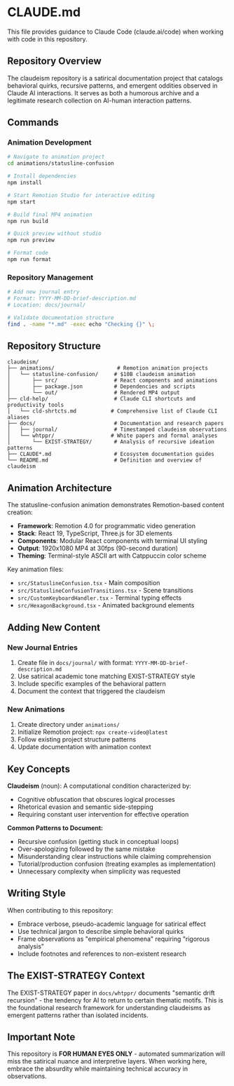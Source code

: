 # CLAUDE.md

This file provides guidance to Claude Code (claude.ai/code) when working with code in this repository.

## Repository Overview

The claudeism repository is a satirical documentation project that catalogs behavioral quirks, recursive patterns, and emergent oddities observed in Claude AI interactions. It serves as both a humorous archive and a legitimate research collection on AI-human interaction patterns.

## Commands

### Animation Development
```bash
# Navigate to animation project
cd animations/statusline-confusion

# Install dependencies
npm install

# Start Remotion Studio for interactive editing
npm start

# Build final MP4 animation
npm run build

# Quick preview without studio
npm run preview

# Format code
npm run format
```

### Repository Management
```bash
# Add new journal entry
# Format: YYYY-MM-DD-brief-description.md
# Location: docs/journal/

# Validate documentation structure
find . -name "*.md" -exec echo "Checking {}" \;
```

## Repository Structure

```
claudeism/
├── animations/                    # Remotion animation projects
│   └── statusline-confusion/     # $10B claudeism animation
│       ├── src/                  # React components and animations
│       ├── package.json          # Dependencies and scripts
│       └── out/                  # Rendered MP4 output
├── cld-help/                     # Claude CLI shortcuts and productivity tools
│   └── cld-shrtcts.md           # Comprehensive list of Claude CLI aliases
├── docs/                         # Documentation and research papers
│   ├── journal/                  # Timestamped claudeism observations
│   └── whtppr/                  # White papers and formal analyses
│       └── EXIST-STRATEGY/       # Analysis of recursive ideation patterns
├── CLAUDE*.md                    # Ecosystem documentation guides
└── README.md                     # Definition and overview of claudeism
```

## Animation Architecture

The statusline-confusion animation demonstrates Remotion-based content creation:

- **Framework**: Remotion 4.0 for programmatic video generation
- **Stack**: React 19, TypeScript, Three.js for 3D elements
- **Components**: Modular React components with terminal UI styling
- **Output**: 1920x1080 MP4 at 30fps (90-second duration)
- **Theming**: Terminal-style ASCII art with Catppuccin color scheme

Key animation files:
- `src/StatuslineConfusion.tsx` - Main composition
- `src/StatuslineConfusionTransitions.tsx` - Scene transitions
- `src/CustomKeyboardHandler.tsx` - Terminal typing effects
- `src/HexagonBackground.tsx` - Animated background elements

## Adding New Content

### New Journal Entries
1. Create file in `docs/journal/` with format: `YYYY-MM-DD-brief-description.md`
2. Use satirical academic tone matching EXIST-STRATEGY style
3. Include specific examples of the behavioral pattern
4. Document the context that triggered the claudeism

### New Animations
1. Create directory under `animations/`
2. Initialize Remotion project: `npx create-video@latest`
3. Follow existing project structure patterns
4. Update documentation with animation context

## Key Concepts

**Claudeism** (noun): A computational condition characterized by:
- Cognitive obfuscation that obscures logical processes
- Rhetorical evasion and semantic side-stepping
- Requiring constant user intervention for effective operation

**Common Patterns to Document:**
- Recursive confusion (getting stuck in conceptual loops)
- Over-apologizing followed by the same mistake
- Misunderstanding clear instructions while claiming comprehension
- Tutorial/production confusion (treating examples as implementation)
- Unnecessary complexity when simplicity was requested

## Writing Style

When contributing to this repository:
- Embrace verbose, pseudo-academic language for satirical effect
- Use technical jargon to describe simple behavioral quirks
- Frame observations as "empirical phenomena" requiring "rigorous analysis"
- Include footnotes and references to non-existent research

## The EXIST-STRATEGY Context

The EXIST-STRATEGY paper in `docs/whtppr/` documents "semantic drift recursion" - the tendency for AI to return to certain thematic motifs. This is the foundational research framework for understanding claudeisms as emergent patterns rather than isolated incidents.

## Important Note

This repository is **FOR HUMAN EYES ONLY** - automated summarization will miss the satirical nuance and interpretive layers. When working here, embrace the absurdity while maintaining technical accuracy in observations.
